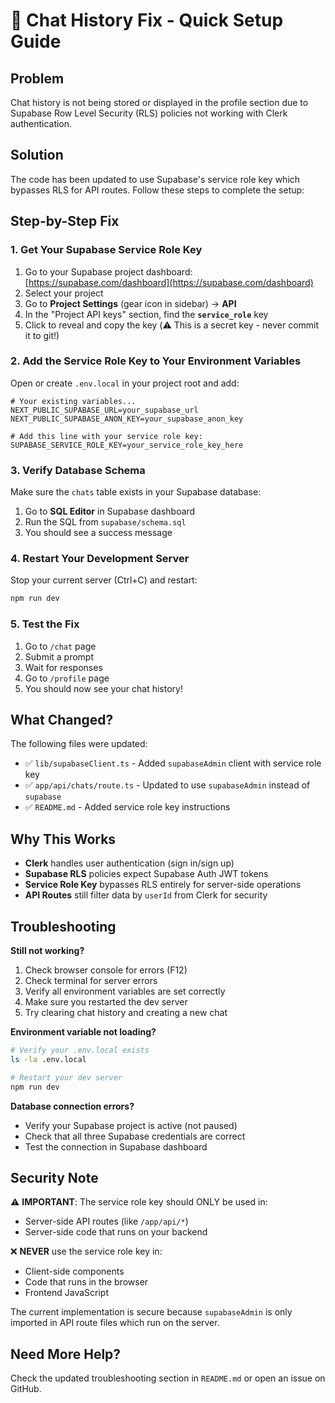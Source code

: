 # 🔧 Chat History Fix - Quick Setup Guide

## Problem
Chat history is not being stored or displayed in the profile section due to Supabase Row Level Security (RLS) policies not working with Clerk authentication.

## Solution
The code has been updated to use Supabase's service role key which bypasses RLS for API routes. Follow these steps to complete the setup:

## Step-by-Step Fix

### 1. Get Your Supabase Service Role Key

1. Go to your Supabase project dashboard: [https://supabase.com/dashboard](https://supabase.com/dashboard)
2. Select your project
3. Go to **Project Settings** (gear icon in sidebar) → **API**
4. In the "Project API keys" section, find the **`service_role`** key
5. Click to reveal and copy the key (⚠️ This is a secret key - never commit it to git!)

### 2. Add the Service Role Key to Your Environment Variables

Open or create `.env.local` in your project root and add:

```env
# Your existing variables...
NEXT_PUBLIC_SUPABASE_URL=your_supabase_url
NEXT_PUBLIC_SUPABASE_ANON_KEY=your_supabase_anon_key

# Add this line with your service role key:
SUPABASE_SERVICE_ROLE_KEY=your_service_role_key_here
```

### 3. Verify Database Schema

Make sure the `chats` table exists in your Supabase database:

1. Go to **SQL Editor** in Supabase dashboard
2. Run the SQL from `supabase/schema.sql`
3. You should see a success message

### 4. Restart Your Development Server

Stop your current server (Ctrl+C) and restart:

```bash
npm run dev
```

### 5. Test the Fix

1. Go to `/chat` page
2. Submit a prompt
3. Wait for responses
4. Go to `/profile` page
5. You should now see your chat history!

## What Changed?

The following files were updated:

- ✅ `lib/supabaseClient.ts` - Added `supabaseAdmin` client with service role key
- ✅ `app/api/chats/route.ts` - Updated to use `supabaseAdmin` instead of `supabase`
- ✅ `README.md` - Added service role key instructions

## Why This Works

- **Clerk** handles user authentication (sign in/sign up)
- **Supabase RLS** policies expect Supabase Auth JWT tokens
- **Service Role Key** bypasses RLS entirely for server-side operations
- **API Routes** still filter data by `userId` from Clerk for security

## Troubleshooting

**Still not working?**

1. Check browser console for errors (F12)
2. Check terminal for server errors
3. Verify all environment variables are set correctly
4. Make sure you restarted the dev server
5. Try clearing chat history and creating a new chat

**Environment variable not loading?**

```bash
# Verify your .env.local exists
ls -la .env.local

# Restart your dev server
npm run dev
```

**Database connection errors?**

- Verify your Supabase project is active (not paused)
- Check that all three Supabase credentials are correct
- Test the connection in Supabase dashboard

## Security Note

⚠️ **IMPORTANT**: The service role key should ONLY be used in:
- Server-side API routes (like `/app/api/*`)
- Server-side code that runs on your backend

❌ **NEVER** use the service role key in:
- Client-side components
- Code that runs in the browser
- Frontend JavaScript

The current implementation is secure because `supabaseAdmin` is only imported in API route files which run on the server.

## Need More Help?

Check the updated troubleshooting section in `README.md` or open an issue on GitHub.
